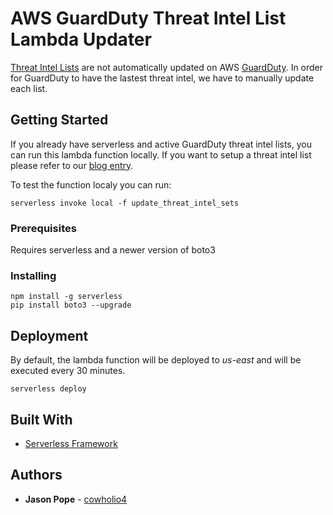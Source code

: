 # AWS GuardDuty Threat Intel List Lambda Updater

[Threat Intel Lists](https://docs.aws.amazon.com/guardduty/latest/ug/guardduty_upload_lists.html) are not automatically updated on AWS [GuardDuty](https://aws.amazon.com/guardduty/). In order for GuardDuty to have the lastest threat intel, we have to manually update each list. 

## Getting Started

If you already have serverless and active GuardDuty threat intel lists, you can run this lambda function locally. If you want to setup a threat intel list please refer to our [blog entry](https://www.seclytics.com/blog/2018/07/16/amazon-guardduty-threat-list-integration/).

To test the function localy you can run:

```
serverless invoke local -f update_threat_intel_sets
```

### Prerequisites

Requires serverless and a newer version of boto3

### Installing

```
npm install -g serverless
pip install boto3 --upgrade
```

## Deployment

By default, the lambda function will be deployed to *us-east* and will be executed every 30 minutes.

```
serverless deploy 
```

## Built With

* [Serverless Framework](https://github.com/serverless/serverless)

## Authors

* **Jason Pope** - [cowholio4](https://github.com/cowholio4)
